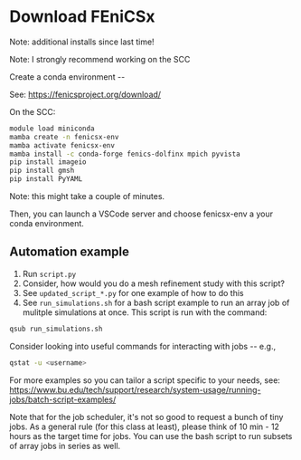 # Download FEniCSx

Note: additional installs since last time!

Note: I strongly recommend working on the SCC

Create a conda environment -- 

See: https://fenicsproject.org/download/

On the SCC:

```bash
module load miniconda
mamba create -n fenicsx-env
mamba activate fenicsx-env
mamba install -c conda-forge fenics-dolfinx mpich pyvista
pip install imageio
pip install gmsh
pip install PyYAML
```

Note: this might take a couple of minutes. 

Then, you can launch a VSCode server and choose fenicsx-env a your conda environment.

## Automation example

1. Run ``script.py``
2. Consider, how would you do a mesh refinement study with this script?
3. See ``updated_script_*.py`` for one example of how to do this
4. See ``run_simulations.sh`` for a bash script example to run an array job of mulitple simulations at once. This script is run with the command:
```bash
qsub run_simulations.sh
```
Consider looking into useful commands for interacting with jobs -- e.g.,
```bash
qstat -u <username>
```
For more examples so you can tailor a script specific to your needs, see: https://www.bu.edu/tech/support/research/system-usage/running-jobs/batch-script-examples/

Note that for the job scheduler, it's not so good to request a bunch of tiny jobs. As a general rule (for this class at least), please think of 10 min - 12 hours as the target time for jobs. You can use the bash script to run subsets of array jobs in series as well.
